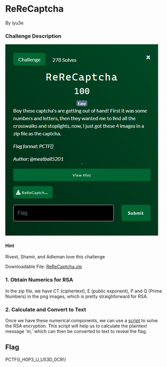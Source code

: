 # ReReCaptcha

By lyu3e

### Challenge Description

![](./description.png)

#### Hint
Rivest, Shamir, and Adleman love this challenge

Downloadable File:
[ReReCaptcha.zip](ReReCaptcha.zip)

### 1. Obtain Numerics for RSA
In the zip file, we have CT (ciphertext), E (public exponent), P and Q (Prime Numbers) in the png images, which is pretty straighforward for RSA. 

### 2. Calculate and Convert to Text
Once we have these numerical components, we can use a [script](solve.py) to solve the RSA encryption. This script will help us to calculate the plaintext message 'm,' which can then be converted to text to reveal the flag.

## Flag
PCTF{I_H0P3_U_U53D_0CR!}
